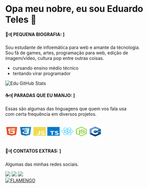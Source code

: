# Opa meu nobre, eu sou Eduardo Teles 🤙
#### 🍣◽[ PEQUENA BIOGRAFIA: ]
<p> Sou estudante de infoemática para web e amante da técnologia.<br/> Sou fã de games, artes, programação para web, edição de<br/> imagem/vídeo, cultura pop entre outras coisas.

- cursando ensino médio técnico
- tentando virar programador

![Edu GitHub Stats](https://github-readme-stats.vercel.app/api?username=PepsimanEdu&show_icons=true&theme=merko&count_private=true)

#### ☕◽[ PARADAS QUE EU MANJO: ]
<P>Essas são algumas das linguagens que quem vos fala usa <br/> com certa frequência em diversos projetos.
<div style="display: inline_block"><br/>
<img align="center" alt="HTML5" height="28" width="40" src="https://raw.githubusercontent.com/devicons/devicon/master/icons/html5/html5-original.svg"/>
<img align="center" alt="CSS3" height="28" width="40" src="https://raw.githubusercontent.com/devicons/devicon/master/icons/css3/css3-original.svg"/>
<img align="center" alt="JAVASCRIPT" height="28" width="40" src="https://raw.githubusercontent.com/devicons/devicon/master/icons/javascript/javascript-plain.svg"/>
<img align="center" alt="TYPESCRIPT" height="28" width="40" src="https://raw.githubusercontent.com/devicons/devicon/master/icons/typescript/typescript-original.svg"/>
<img align="center" alt="REACT" height="28" width="40" src="https://raw.githubusercontent.com/devicons/devicon/master/icons/react/react-original.svg"/>
<img align="center" alt="NODE JS" height="31" width="40" src="https://raw.githubusercontent.com/devicons/devicon/master/icons/nodejs/nodejs-original.svg"/>
<img align="center" alt="NODE C++" height="31" width="40" src="https://raw.githubusercontent.com/devicons/devicon/master/icons/cplusplus/cplusplus-original.svg"/>
</div>
<BR/>

#### 🥧◽[ CONTATOS EXTRAS: ]
<P>Algumas das minhas redes sociais.
<div> 
  <a href="https://instagram.com/eduardo_mjcrf?igshid=NTc4MTIwNjQ2YQ=="><img src="https://img.shields.io/badge/-Instagram-%23333?style=for-the-badge&logo=instagram&logoColor=white" target="_blank"></a>
  <a href = "eduardoteles.rib@gmail.com"><img src="https://img.shields.io/badge/-Gmail-%23333?style=for-the-badge&logo=gmail&logoColor=white" target="_blank"></a>
  <a href="https://www.linkedin.com/in/eduardo-ribeiro-teles-75a76b27b/" target="_blank"><img src="https://img.shields.io/badge/-LinkedIn-%23333?style=for-the-badge&logo=linkedin&logoColor=white" target="_blank"></a> 
</div>
<a href="https://www.flamengo.com.br/" target="_blank"><img align="center" alt="FLAMENGO" height="24" width="23" src="https://fla-bucket-s3-us.s3.amazonaws.com/public/arquivos/transparencia/94/158723694303.png"/></a>
